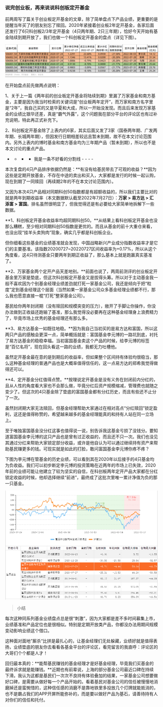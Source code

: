 ### 说完创业板，再来说说科创板定开基金

前两周写了篇关于创业板定开基金的文章，除了简单盘点下产品业绩，更重要的是提醒当年买了的朋友别忘了赎回。2020年紧接着创业板2年定开基金，各家后面还发行了6只科创板2/3年定开基金（4只两年期、2只三年期），恰好今天开始有基金陆续到期开放了，我们也做一个科创板定开基金的盘点（详见下图）。

![定开业绩](../img/kcb-2ydq-1.png)

在开始盘点前先做两点说明：

1、关于上一篇《两年前的创业板定开基金将陆续到期》里漏了万家基金和南方基金，主要是因为我当时检索的关键词是“创业板两年定开”，而万家和南方名字里是“2年”，我自己买的又是华夏和大成，所以一开始没发现。而且后来发现万家基金的业绩比银华还差，真是“霸气外露”，这个问题我在部分平台的评论区也有过补充说明，特此再正式补充下。

2、科创板定开基金除了上表内的6家，其实后面又发了3家（国泰两年期、广发两年期、长城两年期），但因发行日期相差较远且暂未到期，故不在本文讨论范围内。另外上表内的博时基金和南方基金均为三年期产品（暂未到期），所以也不是本文讨论的重点产品。

- - - - 我是一条不好看的分割线 - - - -

本次复盘的4只产品排序依据仍然是：**有没有给基民带去了可观的收益？**因为这些是定期开放基金，不存在中途的卖出和买入，大家都是发行的时候一起认购，现在到期了一同赎回（再续期2年的不在本文讨论范围内）。

又因为本次4只产品相对同期科创50指数都是有超额收益的，所以我们主要比对的就是两年到期收益率（本文数据默认截至2022年7月27日）：**万家 > 易方达 > 汇添富 > 富国**。排名虽然很明显了，但我觉得还是有必要给大家简单地拆解下一些数据。

**1、科创板定开基金收益率均超同期科创50。**从结果上看科创板定开基金也没那么糟糕，至少相对同期科创50指数是更优的。而且从基金的前十大重仓来看，也没出现“挂羊头卖狗肉”现象，确实几乎都是科创板企业。

但你细看这些基金的业绩基准就会发现，中国战略新兴产业成分指数收益率才是它们的主要基准。该指数20200727~20220727区间收益率为+0.17%，所以从这个角度看，这4只待测基金只要两年到期正收益了，那么基本上就是跑赢真实基准了。

**2、万家基金两个定开产品天差地别。**前面也说了，两周前测评的创业板定开基金里万家是垫底，但这次科创板定开基金又是拔得头筹。所以对于主动基金我一般不喜欢因为个别基金经理业绩差劲就打死一家基金公司，我还是倾向于把“粒度”定到基金经理这个层面（当然如果一家基金公司众多基金经理业绩都不行，那么我也愿意直接一棍“打死”整家基金公司）。

基民给你两年封闭期（没有赎回和规模突变的压力），敞开了手脚让你操作，你没办法做到正收益还跑输了基准，那么我觉得没必要再在这种基金经理身上浪费精力了，毕竟市场上优秀的基金经理还有那么多。

**3、易方达基金一如既往地稳。**因为我自己当初买的是易方达和富国，所以这两只产品的感触会更深一点，简单概括就是：富国基金李元博的一路坑到底，衬托了易方达基金的稳稳幸福。当初富国基金卖这个产品的时候，给李元博的标签是“百亿名将”，现在回头看这一路的业绩，我都无力吐槽他。

虽然定开基金最在意的是到期后的收益率，但如果整个区间持有体验均很稳当，那么这种基金经理的普通产品也是大概率值得信任的，这一点易方达的郑希我觉得做得还可以。

**4、定开基金分红值得点赞。**按理说定开基金是没有义务在封闭前内分红的，且从人性的角度看大家也不会那么做，毕竟分红后资产规模缩减，管理费也就随之变少了。但这次的4只基金除了垫底的富国基金都有分红历史，而且有些还不止分了一次。

虽然封闭期大家无法赎回，但基金经理帮助大家通过在相对高点“分红赎回”锁定盈利，这还是值得称赞的，希望越来越多的基金经理能真的和持有人站在同一立场上。

至于唯独富国基金没分红这事也值得说一说，别告诉我这基金亏损了没钱分。要知道富国基金李元博的这只产品也是曾有过正收益的，而且还不只一次。我们也没见其通过分红来帮助大家锁定部分收益，或许是他自认为可以通过继续持有资产来帮助基民赚更多的钱。可现实就是如此的打脸，敢问富国基金李元博你疼不疼？

下图为李元博在管基金的历史业绩，可以看到其在2020年以后接手的4只基金均为负收益。我们可以初步断定李元博的投资策略在近两年的市场上已失效，2020年前的业绩可能让他建立了较为坚实的自信，在科创板两年定开产品大家都在分红锁定收益的时候，他却选择继续“前进”，最终成了这批次里唯一累计净值为负的那一只基金。

![李元博](../img/kcb-2ydq-2.png)

> 小结

每次这种同系列基金业绩盘点总是很“刺激”，因为大家都是差不多时间募集上市，业绩基准和产品定位也是很相似。特别是定期开放类产品，你都没办法用期间规模变动影响业绩这个借口。

这种面对面地”厮杀“比拼是最扎心的，让基金经理们无处躲藏，业绩好就是值得表扬，业绩垫底的朋友你去看看各基金平台的评论区，看完留言的我直呼：评论区的大哥们个个都是人才！

回归最本真的：**能帮基民赚钱的基金经理才是好基金经理，毕竟我们买基金的最终诉求就是能赚钱。**近期也有前辈说，上海的部分基金公司最近口碑在持续下滑。我认为这都是基民们一次次不良持有体验叠加的结果，一家基金公司想要做好口碑，是需要从做好每一个产品开始的。看着基民对基金公司的信任被慢慢地消磨掉还是蛮惋惜的，这种信任感的消磨不是靠地铁里多投放几个灯牌就能抵消的，也不是霸占我们的APP开屏所能弥补的，而是要以做好产品为基石，请善待持有人对你们的信任和托付。
